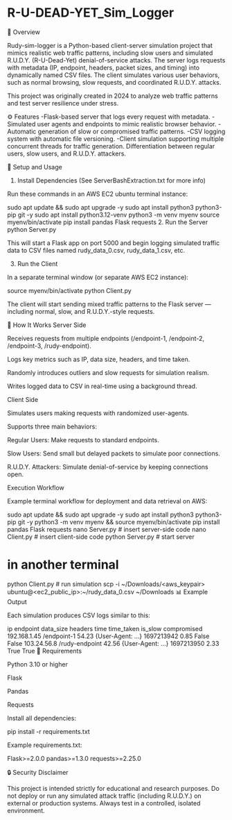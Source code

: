 # R-U-DEAD-YET_Sim_Logger

📖 Overview

Rudy-sim-logger is a Python-based client-server simulation project that mimics realistic web traffic patterns, including slow users and simulated R.U.D.Y. (R-U-Dead-Yet) denial-of-service attacks. The server logs requests with metadata (IP, endpoint, headers, packet sizes, and timing) into dynamically named CSV files. The client simulates various user behaviors, such as normal browsing, slow requests, and coordinated R.U.D.Y. attacks.

This project was originally created in 2024 to analyze web traffic patterns and test server resilience under stress.

⚙️ Features
-Flask-based server that logs every request with metadata.
-Simulated user agents and endpoints to mimic realistic browser behavior.
-Automatic generation of slow or compromised traffic patterns.
-CSV logging system with automatic file versioning.
-Client simulation supporting multiple concurrent threads for traffic generation.
Differentiation between regular users, slow users, and R.U.D.Y. attackers.

🚀 Setup and Usage
1. Install Dependencies (See ServerBashExtraction.txt for more info)

Run these commands in an AWS EC2 ubuntu terminal instance:

sudo apt update && sudo apt upgrade -y
sudo apt install python3 python3-pip git -y
sudo apt install python3.12-venv
python3 -m venv myenv
source myenv/bin/activate
pip install pandas Flask requests
2. Run the Server
python Server.py

This will start a Flask app on port 5000 and begin logging simulated traffic data to CSV files named rudy_data_0.csv, rudy_data_1.csv, etc.

3. Run the Client

In a separate terminal window (or separate AWS EC2 instance):

source myenv/bin/activate
python Client.py

The client will start sending mixed traffic patterns to the Flask server — including normal, slow, and R.U.D.Y.-style requests.

🧠 How It Works
Server Side 

Receives requests from multiple endpoints (/endpoint-1, /endpoint-2, /endpoint-3, /rudy-endpoint).

Logs key metrics such as IP, data size, headers, and time taken.

Randomly introduces outliers and slow requests for simulation realism.

Writes logged data to CSV in real-time using a background thread.

Client Side 

Simulates users making requests with randomized user-agents.

Supports three main behaviors:

Regular Users: Make requests to standard endpoints.

Slow Users: Send small but delayed packets to simulate poor connections.

R.U.D.Y. Attackers: Simulate denial-of-service by keeping connections open.

Execution Workflow

Example terminal workflow for deployment and data retrieval on AWS:

sudo apt update && sudo apt upgrade -y
sudo apt install python3 python3-pip git -y
python3 -m venv myenv && source myenv/bin/activate
pip install pandas Flask requests
nano Server.py  # insert server-side code
nano Client.py  # insert client-side code
python Server.py  # start server
# in another terminal
python Client.py  # run simulation
scp -i ~/Downloads/<aws_keypair> ubuntu@<ec2_public_ip>:~/rudy_data_0.csv ~/Downloads
📊 Example Output

Each simulation produces CSV logs similar to this:

ip	endpoint	data_size	headers	time	time_taken	is_slow	compromised
192.168.1.45	/endpoint-1	54.23	{User-Agent: ...}	1697213942	0.85	False	False
103.24.56.8	/rudy-endpoint	42.56	{User-Agent: ...}	1697213950	2.33	True	True
🧰 Requirements

Python 3.10 or higher

Flask

Pandas

Requests

Install all dependencies:

pip install -r requirements.txt

Example requirements.txt:

Flask>=2.0.0
pandas>=1.3.0
requests>=2.25.0

🔒 Security Disclaimer

This project is intended strictly for educational and research purposes.
Do not deploy or run any simulated attack traffic (including R.U.D.Y.) on external or production systems. Always test in a controlled, isolated environment.

